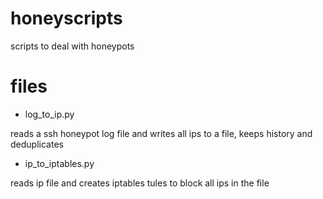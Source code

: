 # honeyscripts
scripts to deal with honeypots


# files
- log_to_ip.py

reads a ssh honeypot log file and writes all ips to a file, keeps history and deduplicates

- ip_to_iptables.py

reads ip file and creates iptables tules to block all ips in the file
